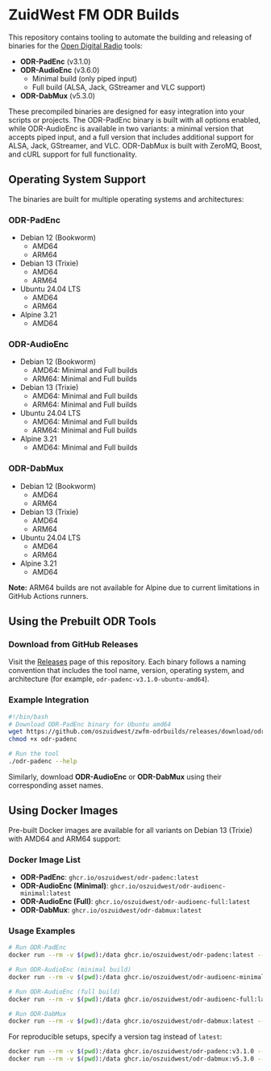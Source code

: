 # ZuidWest FM ODR Builds
This repository contains tooling to automate the building and releasing of binaries for the [Open Digital Radio](https://github.com/opendigitalradio) tools:
- **ODR-PadEnc** (v3.1.0)
- **ODR-AudioEnc** (v3.6.0)
  - Minimal build (only piped input)
  - Full build (ALSA, Jack, GStreamer and VLC support)
- **ODR-DabMux** (v5.3.0)

These precompiled binaries are designed for easy integration into your scripts or projects. The ODR-PadEnc binary is built with all options enabled, while ODR-AudioEnc is available in two variants: a minimal version that accepts piped input, and a full version that includes additional support for ALSA, Jack, GStreamer, and VLC. ODR-DabMux is built with ZeroMQ, Boost, and cURL support for full functionality.

## Operating System Support

The binaries are built for multiple operating systems and architectures:

### ODR-PadEnc
- Debian 12 (Bookworm)
  - AMD64
  - ARM64
- Debian 13 (Trixie)
  - AMD64
  - ARM64
- Ubuntu 24.04 LTS
  - AMD64
  - ARM64
- Alpine 3.21
  - AMD64

### ODR-AudioEnc
- Debian 12 (Bookworm)
  - AMD64: Minimal and Full builds
  - ARM64: Minimal and Full builds
- Debian 13 (Trixie)
  - AMD64: Minimal and Full builds
  - ARM64: Minimal and Full builds
- Ubuntu 24.04 LTS
  - AMD64: Minimal and Full builds
  - ARM64: Minimal and Full builds
- Alpine 3.21
  - AMD64: Minimal and Full builds

### ODR-DabMux
- Debian 12 (Bookworm)
  - AMD64
  - ARM64
- Debian 13 (Trixie)
  - AMD64
  - ARM64
- Ubuntu 24.04 LTS
  - AMD64
  - ARM64
- Alpine 3.21
  - AMD64

**Note:** ARM64 builds are not available for Alpine due to current limitations in GitHub Actions runners.

## Using the Prebuilt ODR Tools

### Download from GitHub Releases
Visit the [Releases](https://github.com/oszuidwest/zwfm-odrbuilds/releases) page of this repository. Each binary follows a naming convention that includes the tool name, version, operating system, and architecture (for example, `odr-padenc-v3.1.0-ubuntu-amd64`).

### Example Integration

```bash
#!/bin/bash
# Download ODR-PadEnc binary for Ubuntu amd64
wget https://github.com/oszuidwest/zwfm-odrbuilds/releases/download/odr-padenc-v3.1.0/odr-padenc-v3.1.0-ubuntu-amd64 -O odr-padenc
chmod +x odr-padenc

# Run the tool
./odr-padenc --help
```

Similarly, download **ODR-AudioEnc** or **ODR-DabMux** using their corresponding asset names.


## Using Docker Images

Pre-built Docker images are available for all variants on Debian 13 (Trixie) with AMD64 and ARM64 support:

### Docker Image List
- **ODR-PadEnc**: `ghcr.io/oszuidwest/odr-padenc:latest`
- **ODR-AudioEnc (Minimal)**: `ghcr.io/oszuidwest/odr-audioenc-minimal:latest`
- **ODR-AudioEnc (Full)**: `ghcr.io/oszuidwest/odr-audioenc-full:latest`
- **ODR-DabMux**: `ghcr.io/oszuidwest/odr-dabmux:latest`

### Usage Examples

```bash
# Run ODR-PadEnc
docker run --rm -v $(pwd):/data ghcr.io/oszuidwest/odr-padenc:latest --help

# Run ODR-AudioEnc (minimal build)
docker run --rm -v $(pwd):/data ghcr.io/oszuidwest/odr-audioenc-minimal:latest --help

# Run ODR-AudioEnc (full build)
docker run --rm -v $(pwd):/data ghcr.io/oszuidwest/odr-audioenc-full:latest --help

# Run ODR-DabMux
docker run --rm -v $(pwd):/data ghcr.io/oszuidwest/odr-dabmux:latest --help
```

For reproducible setups, specify a version tag instead of `latest`:

```bash
docker run --rm -v $(pwd):/data ghcr.io/oszuidwest/odr-padenc:v3.1.0 --help
docker run --rm -v $(pwd):/data ghcr.io/oszuidwest/odr-dabmux:v5.3.0 --help
```
